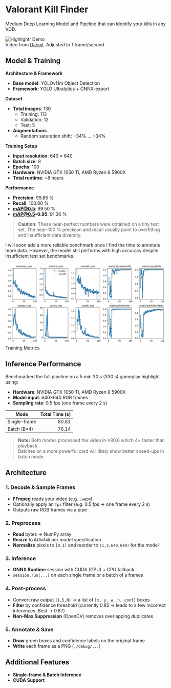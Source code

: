 # Valorant Kill Finder

Medium Deep Learning Model and Pipeline that can identify your kills in any VOD.

![Highlightr Demo](docs/demo_resized.gif)  
Video from [Dacoit](https://www.youtube.com/@dacoiit). Adjusted to 1 frame/second.

## Model & Training

**Architecture & Framework**  
- **Base model**: YOLOv11m Object Detection
- **Framework**: YOLO Ultralytics + ONNX-export  

**Dataset**  
- **Total images**: 130  
  - Training: 113  
  - Validation: 12  
  - Test: 5  
- **Augmentations**  
  - Random saturation shift: −34% … +34%  

**Training Setup**  
- **Input resolution**: 640 × 640  
- **Batch size**: 8  
- **Epochs**: 100
- **Hardware**: NVIDIA GTX 1050 Ti, AMD Ryzen 9 5900X  
- **Total runtime**: ~8 hours  

**Performance**  
- **Precision**: 99.85 %  
- **Recall**: 100.00 %  
- **mAP@0.5**: 99.50 %  
- **mAP@0.5–0.95**: 91.36 %

> **Caution:** These near-perfect numbers were obtained on a tiny test set. The near-100 % precision and recall usually point to overfitting and insufficient data diversity.

I will soon add a more reliable benchmark once I find the time to annotate more data. However, the model still performs with high accuracy despite insufficient test set benchmarks.

![Training Metrics](docs/result_small.png)  
Training Metrics

## Inference Performance

Benchmarked the full pipeline on a 5 min 30 s (330 s) gameplay highlight using:

- **Hardware**: NVIDIA GTX 1050 Ti, AMD Ryzen 9 5900X  
- **Model input**: 640×640 RGB frames  
- **Sampling rate**: 0.5 fps (one frame every 2 s)

| Mode             | Total Time (s) |
|------------------|---------------:|
| Single-frame     | 80.81          |
| Batch (B=4)      | 76.14          |

> **Note:** Both modes processed the video in ≈80.8 which 4× faster than playback.  
> Batches on a more powerful card will likely show better speed-ups in batch mode.  

## Architecture

### 1. Decode & Sample Frames  
- **FFmpeg** reads your video (e.g. `.webm`)  
- Optionally apply an `fps` filter (e.g. 0.5 fps → one frame every 2 s)  
- Outputs raw RGB frames via a pipe

### 2. Preprocess  
- **Read** bytes → NumPy array 
- **Resize** to `640×640` per model specification
- **Normalize** pixels to `[0,1]` and reorder to `(1,3,640,640)` for the model

### 3. Inference  
- **ONNX Runtime** session with CUDA (GPU) + CPU fallback  
- `session.run(...)` on each single frame or a batch of `B` frames

### 4. Post-process  
- Convert raw output `(1,5,N)` → a list of `[x, y, w, h, conf]` boxes  
- **Filter** by confidence threshold (currently 0.85 -> leads to a few incorrect inferences. Best -> 0.87)  
- **Non-Max Suppression** (OpenCV) removes overlapping duplicates  

### 5. Annotate & Save  
- **Draw** green boxes and confidence labels on the original frame  
- **Write** each frame as a PNG (`./debug/...`)  

## Additional Features

- **Single-frame & Batch Inference**  
- **CUDA Support**  
